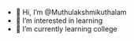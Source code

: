 - 👋 Hi, I’m @Muthulakshmikuthalam
- 👀 I’m interested in learning
- 🌱 I’m currently learning college


<!---
Muthulakshmikuthalam/Muthulakshmikuthalam is a ✨ special ✨ repository because its `README.md` (this file) appears on your GitHub profile.
You can click the Preview link to take a look at your changes.
--->
